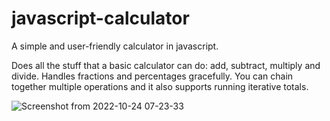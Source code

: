# javascript-calculator
A simple and user-friendly calculator in javascript.

Does all the stuff that a basic calculator can do: add, subtract, multiply and divide. Handles fractions and percentages gracefully.
You can chain together multiple operations and it also supports running iterative totals. 

![Screenshot from 2022-10-24 07-23-33](https://user-images.githubusercontent.com/102254727/197516153-967c0719-ddea-47a9-99e5-6e260be5ed82.png)
